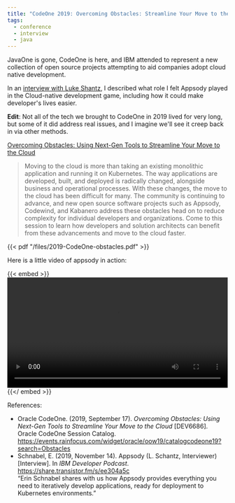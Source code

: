 ```yaml
---
title: "CodeOne 2019: Overcoming Obstacles: Streamline Your Move to the Cloud"
tags:
  - conference
  - interview
  - java
---
```

JavaOne is gone, CodeOne is here, and IBM attended to represent a new collection of open source projects attempting to aid companies adopt cloud native development.

In an [interview with Luke Shantz](/files/2019-erin-schnabel-appsody-podcast.mp3), I described what role I felt Appsody played in the Cloud-native development game, including how it could make developer's lives easier.

**Edit**: Not all of the tech we brought to CodeOne in 2019 lived for very long, but some of it did address real issues, and I imagine we'll see it creep back in via other methods. 

<!--more-->

[Overcoming Obstacles: Using Next-Gen Tools to Streamline Your Move to the Cloud](https://events.rainfocus.com/widget/oracle/oow19/catalogcodeone19?search=Obstacles)

> Moving to the cloud is more than taking an existing monolithic application and running it on Kubernetes. The way applications are developed, built, and deployed is radically changed, alongside business and operational processes. With these changes, the move to the cloud has been difficult for many. The community is continuing to advance, and new open source software projects such as Appsody, Codewind, and Kabanero address these obstacles head on to reduce complexity for individual developers and organizations. Come to this session to learn how developers and solution architects can benefit from these advancements and move to the cloud faster.

{{< pdf "/files/2019-CodeOne-obstacles.pdf" >}}

Here is a little video of appsody in action: 

{{< embed >}}
<video controls="controls" width="100%" 
       name="Video Name" src="/files/2019-codeone-appsody-cli.mov"></video>
{{</ embed >}}

References:

* Oracle CodeOne. (2019, September 17). _Overcoming Obstacles: Using Next-Gen Tools to Streamline Your Move to the Cloud_ [DEV6686]. Oracle CodeOne Session Catalog. https://events.rainfocus.com/widget/oracle/oow19/catalogcodeone19?search=Obstacles
* Schnabel, E. (2019, November 14). Appsody (L. Schantz, Interviewer) [Interview]. In _IBM Developer Podcast_. https://share.transistor.fm/s/ee304a5c  
    “Erin Schnabel shares with us how Appsody provides everything you need to iteratively develop applications, ready for deployment to Kubernetes environments.”